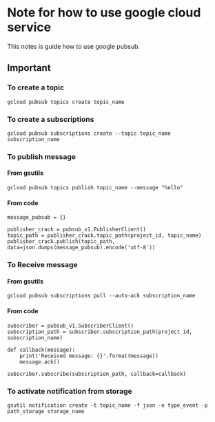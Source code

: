 # Note for how to use google cloud service

This notes is guide how to use google pubsub.

## Important
### To create a topic
```
gcloud pubsub topics create topic_name
```

### To create a subscriptions
```
gcloud pubsub subscriptions create --topic topic_name subscription_name
```

### To publish message
#### From gsutils
```
gcloud pubsub topics publish topic_name --message "hello"
```
#### From code
```
message_pubsub = {}

publisher_crack = pubsub_v1.PublisherClient()
topic_path = publisher_crack.topic_path(project_id, topic_name)
publisher_crack.publish(topic_path, data=json.dumps(message_pubsub).encode('utf-8'))
```

### To Receive message
#### From gsutils
```
gcloud pubsub subscriptions pull --auto-ack subscription_name
```
#### From code
```
subscriber = pubsub_v1.SubscriberClient()
subscription_path = subscriber.subscription_path(project_id, subscription_name)

def callback(message):
    print('Received message: {}'.format(message))
    message.ack()

subscriber.subscribe(subscription_path, callback=callback)

```

### To activate notification from storage
```
gsutil notification create -t topic_name -f json -e type_event -p path_storage storage_name
```

